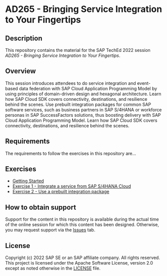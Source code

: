 # AD265 - Bringing Service Integration to Your Fingertips

## Description

This repository contains the material for the SAP TechEd 2022 session<br>
_AD265 - Bringing Service Integration to Your Fingertips_.

## Overview

This session introduces attendees to do service integration and event-based data federation with SAP Cloud Application Programming Model by using principles of domain-driven design and hexagonal architecture. Learn how SAP Cloud SDK covers connectivity, destinations, and resilience behind the scenes. Use prebuilt integration packages for common SAP software services, such as business partners in SAP S/4HANA or workforce personas in SAP SuccessFactors solutions, thus boosting delivery with SAP Cloud Application Programming Model.
Learn how SAP Cloud SDK covers connectivity, destinations, and resilience behind the scenes.

## Requirements

The requirements to follow the exercises in this repository are...

## Exercises

- [Getting Started](exercises/ex0/)
- [Exercise 1 - Integrate a service from SAP S/4HANA Cloud](exercises/ex1/)
- [Exercise 2 - Use a prebuilt integration package](exercises/ex2/)
<!-- - [Exercise 3 - Build an integration package](exercises/ex2/) -->


## How to obtain support

Support for the content in this repository is available during the actual time of the online session for which this content has been designed. Otherwise, you may request support via the [Issues](../../issues) tab.

## License
Copyright (c) 2022 SAP SE or an SAP affiliate company. All rights reserved. This project is licensed under the Apache Software License, version 2.0 except as noted otherwise in the [LICENSE](LICENSES/Apache-2.0.txt) file.
